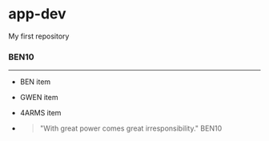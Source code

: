 # app-dev
My first repository
### BEN10
---
-  BEN item
- GWEN item
- 4ARMS item

- > "With great power comes great irresponsibility." BEN10
